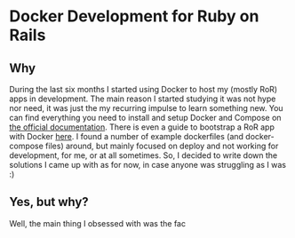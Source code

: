 # Docker Development for Ruby on Rails

## Why
During the last six months I started using Docker to host my (mostly RoR) apps in development.
The main reason I started studying it was not hype nor need, it was just the my recurring impulse to learn something new.
You can find everything you need to install and setup Docker and Compose on [the official documentation](https://docs.docker.com/).
There is even a guide to bootstrap a RoR app with Docker [here](https://docs.docker.com/compose/rails/).
I found a number of example dockerfiles (and docker-compose files) around, but mainly focused on deploy and not working for development, for me, or at all sometimes.
So, I decided to write down the solutions I came up with as for now, in case anyone was struggling as I was :)

## Yes, but why?
Well, the main thing I obsessed with was the fac
